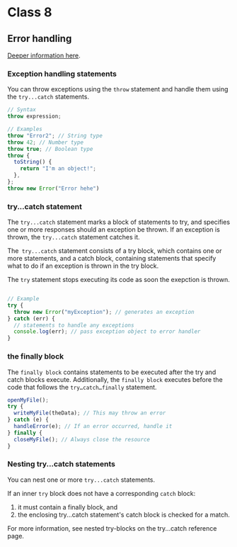 # Class 8

## Error handling

[Deeper information here](https://developer.mozilla.org/en-US/docs/Web/JavaScript/Guide/Control_flow_and_error_handling).

### Exception handling statements

You can throw exceptions using the `throw` statement and handle them using the `try...catch` statements.

```js
// Syntax
throw expression;

// Examples
throw "Error2"; // String type
throw 42; // Number type
throw true; // Boolean type
throw {
  toString() {
    return "I'm an object!";
  },
};
throw new Error("Error hehe")
```

### try...catch statement

The `try...catch` statement marks a block of statements to try, and specifies one or more responses should an exception be thrown. If an exception is thrown, the `try...catch` statement catches it.

The` try...catch` statement consists of a try block, which contains one or more statements, and a catch block, containing statements that specify what to do if an exception is thrown in the try block.

The `try` statement stops executing its code as soon the exepction is thrown.

```js

// Example
try {
  throw new Error("myException"); // generates an exception
} catch (err) {
  // statements to handle any exceptions
  console.log(err); // pass exception object to error handler
}
```

### the finally block

The `finally block` contains statements to be executed after the try and catch blocks execute. Additionally, the `finally block` executes before the code that follows the `try…catch…finally` statement.

```js
openMyFile();
try {
  writeMyFile(theData); // This may throw an error
} catch (e) {
  handleError(e); // If an error occurred, handle it
} finally {
  closeMyFile(); // Always close the resource
}
```

### Nesting try...catch statements

You can nest one or more `try...catch` statements.

If an inner `try` block does not have a corresponding `catch` block:

1. it must contain a finally block, and
2. the enclosing try...catch statement's catch block is checked for a match.

For more information, see nested try-blocks on the try...catch reference page.



